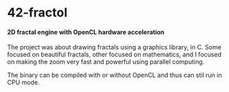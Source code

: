# 42-fractol
#### 2D fractal engine with OpenCL hardware acceleration

The project was about drawing fractals using a graphics library, in C.
Some focused on beautiful fractals, other focused on mathematics, and I focused on making the zoom very fast and powerful using parallel computing.

The binary can be compiled with or without OpenCL and thus can stil run in CPU mode.
